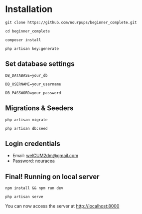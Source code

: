 
# Installation

`git clone https://github.com/nourpups/beginner_complete.git`

`cd beginner_complete`

`composer install`

`php artisan key:generate`

## Set database settings

`DB_DATABASE=your_db`

`DB_USERNAME=your_username`

`DB_PASSWORD=your_password`

## Migrations & Seeders

`php artisan migrate`

`php artisan db:seed`

## Login credentials
- Email: welCUM2dm@gmail.com
- Password: nouracea

## Final! Running on local server

`npm install && npm run dev`

`php artisan serve`

You can now access the server at [http://localhost:8000](http://localhost:8000)
